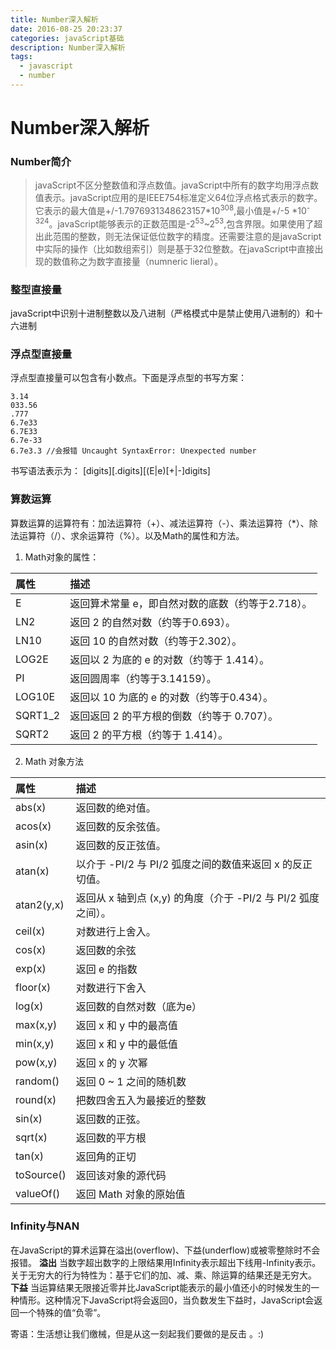 ```yaml
---
title: Number深入解析
date: 2016-08-25 20:23:37
categories: javaScript基础
description: Number深入解析
tags:
  - javascript
  - number
---
```

# Number深入解析
### Number简介
>javaScript不区分整数值和浮点数值。javaScript中所有的数字均用浮点数值表示。javaScript应用的是IEEE754标准定义64位浮点格式表示的数字。它表示的最大值是+/-1.7976931348623157*10<sup>308</sup>,最小值是+/-5 *10<sup>-324</sup>。javaScript能够表示的正数范围是-2<sup>53</sup>~2<sup>53</sup>,包含界限。如果使用了超出此范围的整数，则无法保证低位数字的精度。还需要注意的是javaScript中实际的操作（比如数组索引）则是基于32位整数。在javaScript中直接出现的数值称之为数字直接量（numneric lieral）。


### 整型直接量
javaScript中识别十进制整数以及八进制（严格模式中是禁止使用八进制的）和十六进制


### 浮点型直接量
浮点型直接量可以包含有小数点。下面是浮点型的书写方案：
```
3.14
033.56
.777
6.7e33
6.7E33
6.7e-33
6.7e3.3 //会报错 Uncaught SyntaxError: Unexpected number

```
书写语法表示为：
[digits][.digits][(E|e)[+|-]digits]


### 算数运算

算数运算的运算符有：加法运算符（+）、减法运算符（-）、乘法运算符（*）、除法运算符（/）、求余运算符（%）。以及Math的属性和方法。

1. Math对象的属性：

|属性|描述|
|:-----|:-----|
|E|返回算术常量 e，即自然对数的底数（约等于2.718）。|
|LN2|返回 2 的自然对数（约等于0.693）。|
|LN10|返回 10 的自然对数（约等于2.302）。|
|LOG2E|返回以 2 为底的 e 的对数（约等于 1.414）。|
|PI|返回圆周率（约等于3.14159）。|
|LOG10E|返回以 10 为底的 e 的对数（约等于0.434）。|
|SQRT1_2|返回返回 2 的平方根的倒数（约等于 0.707）。|
|SQRT2|返回 2 的平方根（约等于 1.414）。|

2. Math 对象方法

|属性|描述|
|:-----|:-----|
|abs(x)|返回数的绝对值。|
|acos(x)|返回数的反余弦值。|
|asin(x)|返回数的反正弦值。|
|atan(x)|以介于 -PI/2 与 PI/2 弧度之间的数值来返回 x 的反正切值。|
|atan2(y,x)|返回从 x 轴到点 (x,y) 的角度（介于 -PI/2 与 PI/2 弧度之间）。|
|ceil(x)|对数进行上舍入。|
|cos(x)|返回数的余弦|
|exp(x)|返回 e 的指数|
|floor(x)|对数进行下舍入|
|log(x)|返回数的自然对数（底为e）|
|max(x,y)|返回 x 和 y 中的最高值|
|min(x,y)|返回 x 和 y 中的最低值|
|pow(x,y)|返回 x 的 y 次幂|
|random()|返回 0 ~ 1 之间的随机数|
|round(x)|把数四舍五入为最接近的整数|
|sin(x)|返回数的正弦。|
|sqrt(x)|返回数的平方根|
|tan(x)|返回角的正切|
|toSource()|返回该对象的源代码|
|valueOf()|	返回 Math 对象的原始值|

### Infinity与NAN
在JavaScript的算术运算在溢出(overflow)、下益(underflow)或被零整除时不会报错。
**溢出**
当数字超出数字的上限结果用Infinity表示超出下线用-Infinity表示。关于无穷大的行为特性为：基于它们的加、减、乘、除运算的结果还是无穷大。
**下益**
当运算结果无限接近零并比JavaScript能表示的最小值还小的时候发生的一种情形。这种情况下JavaScript将会返回0，当负数发生下益时，JavaScript会返回一个特殊的值“负零”。








寄语：生活想让我们缴械，但是从这一刻起我们要做的是反击 。:)

